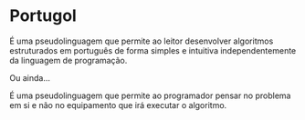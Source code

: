 # Portugol

É uma pseudolinguagem que permite ao leitor desenvolver algoritmos estruturados em português de forma simples e intuitiva independentemente da linguagem de programação.

Ou ainda...

É uma pseudolinguagem que permite ao programador pensar no problema em si e não no equipamento que irá executar o algoritmo.

